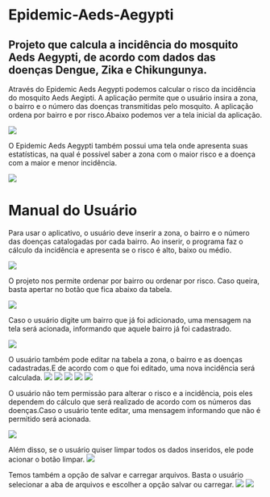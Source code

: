 # Epidemic-Aeds-Aegypti

## Projeto que calcula a incidência do mosquito Aeds Aegypti, de acordo com dados das doenças Dengue, Zika e Chikungunya.

Através do Epidemic Aeds Aegypti podemos calcular o risco da incidência do mosquito Aeds Aegipti. A aplicação permite que o usuário insira a zona, o bairro e o número das doenças transmitidas pelo mosquito. A aplicação ordena por bairro e por risco.Abaixo podemos ver a tela inicial da aplicação.

![](imagens/im2.PNG)

O Epidemic Aeds Aegypti também possui uma tela onde apresenta suas estatísticas, na qual é possível saber a zona com o maior risco e a doença com a maior e menor incidência.

![](imagens/2.PNG)

# Manual do Usuário

Para usar o aplicativo, o usuário deve inserir a zona, o bairro e o número das doenças catalogadas por cada bairro. Ao inserir, o programa faz o cálculo da incidência e apresenta se o risco é alto, baixo ou médio.

![](imagens/im2.PNG)

O projeto nos permite ordenar por bairro ou ordenar por risco. Caso queira, basta apertar no botão que fica abaixo da tabela.

![](imagens/3.PNG)


Caso o usuário digite um bairro que já foi adicionado, uma mensagem na tela será acionada, informando que aquele bairro já foi cadastrado.

![](imagens/4.PNG)

O usuário também pode editar na tabela a zona, o bairro e as doenças cadastradas.E de acordo com o que foi editado, uma nova incidência será calculada.
![](imagens/5.PNG)
![](imagens/6.PNG)
![](imagens/7.PNG)
![](imagens/8.PNG)
![](imagens/9.PNG)

O usuário não tem permissão para alterar o risco e a incidência, pois eles dependem do cálculo que será realizado de acordo com os números das doenças.Caso o usuário tente editar, uma mensagem informando que não é permitido será acionada.

![](imagens/8.PNG)

Além disso, se o usuário quiser limpar todos os dados inseridos, ele pode acionar o botão limpar.
![](imagens/11.PNG)

Temos também a opção de salvar e carregar arquivos. Basta o usuário selecionar a aba de arquivos e escolher a opção salvar ou carregar.
![](imagens/13.PNG)
![](imagens/14.PNG)


